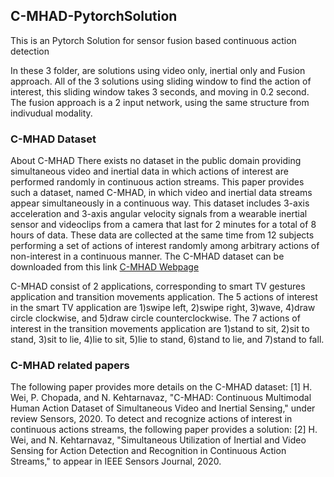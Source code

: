 ## C-MHAD-PytorchSolution
This is an Pytorch Solution for sensor fusion based continuous action detection

In these 3 folder, are solutions using video only, inertial only and Fusion approach.
All of the 3 solutions using sliding window to find the action of interest, this sliding window takes 3 seconds, and moving in 0.2 second.
The fusion approach is a 2 input network, using the same structure from indivudual modality.

### C-MHAD Dataset
About C-MHAD There exists no dataset in the public domain providing simultaneous video and inertial data in which actions of interest are performed randomly in continuous action streams. This paper provides such a dataset, named C-MHAD, in which video and inertial data streams appear simultaneously in a continuous way. This dataset includes 3-axis acceleration and 3-axis angular velocity signals from a wearable inertial sensor and videoclips from a camera that last for 2 minutes for a total of 8 hours of data. These data are collected at the same time from 12 subjects performing a set of actions of interest randomly among arbitrary actions of non-interest in a continuous manner. The C-MHAD dataset can be downloaded from this link [C-MHAD Webpage](www.utdallas.edu/~kehtar/C-MHAD.html)

C-MHAD consist of 2 applications, corresponding to smart TV gestures application and transition movements application. The 5 actions of interest in the smart TV application are 1)swipe left, 2)swipe right, 3)wave, 4)draw circle clockwise, and 5)draw circle counterclockwise. The 7 actions of interest in the transition movements application are 1)stand to sit, 2)sit to stand, 3)sit to lie, 4)lie to sit, 5)lie to stand, 6)stand to lie, and 7)stand to fall.

### C-MHAD related papers
The following paper provides more details on the C-MHAD dataset:
[1] H. Wei, P. Chopada, and N. Kehtarnavaz, "C-MHAD: Continuous Multimodal Human Action Dataset of Simultaneous Video and Inertial Sensing," under review Sensors, 2020. To detect and recognize actions of interest in continuous actions streams, the following paper provides a solution:
[2] H. Wei, and N. Kehtarnavaz, "Simultaneous Utilization of Inertial and Video Sensing for Action Detection and Recognition in Continuous Action Streams," to appear in IEEE Sensors Journal, 2020. 
